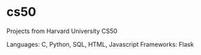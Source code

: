 # cs50
Projects from Harvard University CS50

Languages: C, Python, SQL, HTML, Javascript
Frameworks: Flask
